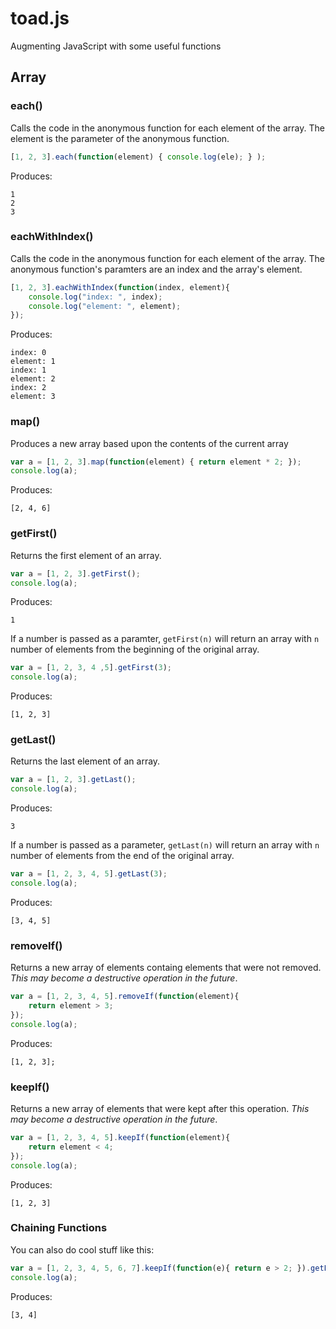 # toad.js

Augmenting JavaScript with some useful functions

## Array

### each()
Calls the code in the anonymous function for each element of the array. The element is the parameter of the anonymous function. 

```javascript
[1, 2, 3].each(function(element) { console.log(ele); } );
```
Produces: 
```
1
2
3
```
### eachWithIndex()
Calls the code in the anonymous function for each element of the array. The anonymous function's paramters are an index and the array's element. 

```javascript
[1, 2, 3].eachWithIndex(function(index, element){
	console.log("index: ", index);
	console.log("element: ", element);
});
```
Produces:
```
index: 0
element: 1
index: 1
element: 2
index: 2
element: 3
```

### map()
Produces a new array based upon the contents of the current array

```javascript
var a = [1, 2, 3].map(function(element) { return element * 2; });
console.log(a);
```
Produces:
```
[2, 4, 6]
```

### getFirst()
Returns the first element of an array.

```javascript
var a = [1, 2, 3].getFirst();
console.log(a);
```
Produces:
```
1
```

If a number is passed as a paramter, ```getFirst(n)``` will return an array with ```n``` number of elements from the beginning of the original array.

```javascript
var a = [1, 2, 3, 4 ,5].getFirst(3);
console.log(a);
```
Produces:
```
[1, 2, 3]
```

### getLast()
Returns the last element of an array.

```javascript
var a = [1, 2, 3].getLast();
console.log(a);
```
Produces:
```
3
```
If a number is passed as a parameter, ```getLast(n)``` will return an array with ```n``` number of elements from the end of the original array.

```javascript
var a = [1, 2, 3, 4, 5].getLast(3);
console.log(a);
```
Produces:
```
[3, 4, 5]
```


### removeIf()
Returns a new array of elements containg elements that were not removed. 
*This may become a destructive operation in the future*.
```javascript
var a = [1, 2, 3, 4, 5].removeIf(function(element){
	return element > 3;
});
console.log(a);
```
Produces:
```
[1, 2, 3];
```

### keepIf()
Returns a new array of elements that were kept after this operation.
*This may become a destructive operation in the future*.

```javascript
var a = [1, 2, 3, 4, 5].keepIf(function(element){
	return element < 4;
});
console.log(a);
```
Produces:
```
[1, 2, 3]
```

### Chaining Functions
You can also do cool stuff like this: 
```javascript
var a = [1, 2, 3, 4, 5, 6, 7].keepIf(function(e){ return e > 2; }).getFirst(2);
console.log(a);
```
Produces: 
```
[3, 4]
```




